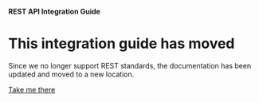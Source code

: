 **REST API Integration Guide**

This integration guide has moved
=======================

Since we no longer support REST standards, the documentation has been updated and moved to a new location.

[Take me there](https://github.com/whowgames/documentation/blob/master/API/documentation.md) 